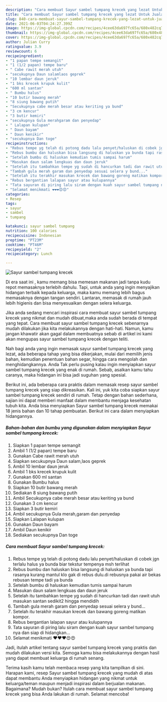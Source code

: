 ```yaml
---
description: "Cara membuat Sayur sambel tumpang krecek yang lezat Untuk Jualan"
title: "Cara membuat Sayur sambel tumpang krecek yang lezat Untuk Jualan"
slug: 840-cara-membuat-sayur-sambel-tumpang-krecek-yang-lezat-untuk-jualan
date: 2021-06-03T04:24:27.399Z
image: https://img-global.cpcdn.com/recipes/4cee63da697fc65a/680x482cq70/sayur-sambel-tumpang-krecek-foto-resep-utama.jpg
thumbnail: https://img-global.cpcdn.com/recipes/4cee63da697fc65a/680x482cq70/sayur-sambel-tumpang-krecek-foto-resep-utama.jpg
cover: https://img-global.cpcdn.com/recipes/4cee63da697fc65a/680x482cq70/sayur-sambel-tumpang-krecek-foto-resep-utama.jpg
author: Julian Curry
ratingvalue: 3.9
reviewcount: 6
recipeingredient:
- "1 papan tempe semangit"
- "1 (1/2 papan) tempe baru"
- " Cabe rawit merah utuh"
- "secukupnya Daun salamlaos geprek"
- "10 lembar daun jeruk"
- "1 bks krecek krupuk kulit"
- "600 ml santan"
- " Bumbu halus"
- "10 butir bawang merah"
- "8 siung bawang putih"
- "Secukupnya cabe merah besar atau keriting ya bund"
- "3 cm kencur"
- "3 butir kemiri"
- "secukupnya Gula merahgaram dan penyedap"
- " Lalapan kulupan"
- " Daun bayam"
- " Daun kenikir"
- "secukupnya Dan toge"
recipeinstructions:
- "Rebus tempe yg telah di potong dadu lalu penyet/haluskan di cobek jgn terlalu halus ya bunda biar tekstur tempenya msh terlihat"
- "Rebus bumbu dan haluskan bisa langsung di haluskan ya bunda tapi rasanya kurang mantul klo gak di rebus dulu.di rebusnya pakai air bekas rebusan tempe tadi ya bunda"
- "Setelah bumbu di haluskan kemudian tumis sampai harum"
- "Masukan daun salam lengkuas dan daun jeruk"
- "Setelah itu tambahkan tempe yg sudah di hancurkan tadi dan rawit utuh masukan santan sedikit2 hingga mendidih"
- "Tambah gula merah garam dan penyedap sesuai selera y bund..."
- "Setelah itu terakhir masukan krecek dan bawang goreng matikan kompor."
- "Rebus bergantian lalapan sayur atau kulupannya"
- "Tata sayuran di piring lalu siram dengan kuah sayur sambel tumpang nya dan siap di hidangkan..."
- "Selamat menikmati ❤️❤️❤️😍😍"
categories:
- Resep
tags:
- sayur
- sambel
- tumpang

katakunci: sayur sambel tumpang 
nutrition: 100 calories
recipecuisine: Indonesian
preptime: "PT23M"
cooktime: "PT46M"
recipeyield: "2"
recipecategory: Lunch

---
```



![Sayur sambel tumpang krecek](https://img-global.cpcdn.com/recipes/4cee63da697fc65a/680x482cq70/sayur-sambel-tumpang-krecek-foto-resep-utama.jpg)

Di era  saat ini , kamu memang bisa memesan makanan jadi tanpa kudu repot memasaknya terlebih dahulu. Tapi, untuk anda yang ingin menyajikan hidangan terbaik kepada keluarga, maka kamu memang lebih bagus memasaknya dengan tangan sendiri. Lantaran, memasak di rumah jauh lebih higienis dan bisa menyesuaikan dengan selera keluarga.

Jika anda sedang mencari inspirasi cara membuat sayur sambel tumpang krecek yang nikmat dan mudah dibuat,maka anda sudah berada di tempat yang tepat. Cara membuat sayur sambel tumpang krecek  sebenarnya mudah dilakukan jika kita melakukannya dengan hati-hati. Namun, kamu jangan khawatir akan gagal dalam membuatnya 
sebab di artikel ini kami akan mengupas sayur sambel tumpang krecek dengan teliti.  



Nah bagi anda yang ingin memasak sayur sambel tumpang krecek yang lezat, ada beberapa tahap yang bisa dikerjakan, mulai dari memilih jenis bahan, kemudian penentuan bahan segar, hingga cara mengolah dan menghidangkannya. Anda Tak perlu pusing kalau ingin menyiapkan sayur sambel tumpang krecek yang enak di rumah. Sebab, asalkan kamu  tahu caranya, maka hidangan ini bisa jadi suguhan yang spesial.

Berikut ini, ada beberapa cara praktis  dalam memasak resep sayur sambel tumpang krecek yang siap dikreasikan. Kali ini, yuk kita coba siapkan sayur sambel tumpang krecek sendiri di rumah. Tetap dengan bahan sederhana, sajian ini dapat memberi manfaat dalam membantu menjaga kesehatan tubuh kita. Anda bisa menyiapkan Sayur sambel tumpang krecek memakai 18 jenis bahan dan 10 tahap pembuatan. Berikut ini cara dalam menyiapkan hidangannya.

<!--inarticleads1-->

##### Bahan-bahan dan bumbu yang digunakan dalam menyiapkan Sayur sambel tumpang krecek:

1. Siapkan 1 papan tempe semangit
1. Ambil 1 (1/2 papan) tempe baru
1. Gunakan  Cabe rawit merah utuh
1. Siapkan secukupnya Daun salam,laos geprek
1. Ambil 10 lembar daun jeruk
1. Ambil 1 bks krecek krupuk kulit
1. Gunakan 600 ml santan
1. Gunakan  Bumbu halus
1. Siapkan 10 butir bawang merah
1. Sediakan 8 siung bawang putih
1. Ambil Secukupnya cabe merah besar atau keriting ya bund
1. Gunakan 3 cm kencur
1. Siapkan 3 butir kemiri
1. Ambil secukupnya Gula merah,garam dan penyedap
1. Siapkan  Lalapan kulupan
1. Gunakan  Daun bayam
1. Ambil  Daun kenikir
1. Sediakan secukupnya Dan toge




<!--inarticleads2-->

##### Cara membuat Sayur sambel tumpang krecek:

1. Rebus tempe yg telah di potong dadu lalu penyet/haluskan di cobek jgn terlalu halus ya bunda biar tekstur tempenya msh terlihat
1. Rebus bumbu dan haluskan bisa langsung di haluskan ya bunda tapi rasanya kurang mantul klo gak di rebus dulu.di rebusnya pakai air bekas rebusan tempe tadi ya bunda
1. Setelah bumbu di haluskan kemudian tumis sampai harum
1. Masukan daun salam lengkuas dan daun jeruk
1. Setelah itu tambahkan tempe yg sudah di hancurkan tadi dan rawit utuh masukan santan sedikit2 hingga mendidih
1. Tambah gula merah garam dan penyedap sesuai selera y bund...
1. Setelah itu terakhir masukan krecek dan bawang goreng matikan kompor.
1. Rebus bergantian lalapan sayur atau kulupannya
1. Tata sayuran di piring lalu siram dengan kuah sayur sambel tumpang nya dan siap di hidangkan...
1. Selamat menikmati ❤️❤️❤️😍😍




Jadi, itulah artikel tentang  sayur sambel tumpang krecek  yang praktis dan mudah dilakukan versi kita. Semoga kamu bisa melakukannya dengan hasil yang dapat membuat keluarga di rumah senang. 

Terima kasih kamu telah membaca resep yang kita tampilkan di sini. Harapan kami, resep  Sayur sambel tumpang krecek yang mudah di atas dapat membantu Anda menyiapkan hidangan yang nikmat untuk keluarga/teman maupun menjadi inspirasi dalam berjualan makanan. Bagaimana? Mudah bukan? Itulah cara membuat sayur sambel tumpang krecek yang bisa Anda lakukan di rumah. Selamat mencoba!

